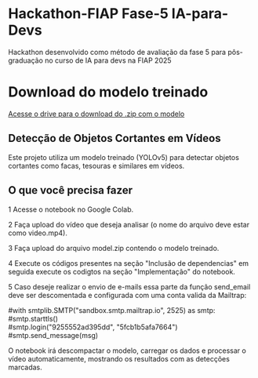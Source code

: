 # Hackathon-FIAP Fase-5 IA-para-Devs
Hackathon desenvolvido como método de avaliação da fase 5 para pôs-graduação no curso de IA para devs na FIAP 2025

# Download do modelo treinado

[Acesse o drive para o download do .zip com o modelo](https://drive.google.com/drive/folders/1vNYolJaNf7JmS9cezAIX1bLyKb4TqG3-?usp=sharing)

## Detecção de Objetos Cortantes em Vídeos

Este projeto utiliza um modelo treinado (YOLOv5) para detectar objetos cortantes como facas, tesouras e similares em vídeos.

## O que você precisa fazer

1 Acesse o notebook no Google Colab.

2 Faça upload do vídeo que deseja analisar (o nome do arquivo deve estar como video.mp4).

3 Faça upload do arquivo model.zip contendo o modelo treinado.

4 Execute os códigos presentes na seção "Inclusão de dependencias" em seguida  execute os codigtos na seção "Implementação" do notebook.

5 Caso deseje realizar o envio de e-mails essa parte da função send_email deve ser descomentada e configurada com uma conta valida da Mailtrap:

#with smtplib.SMTP("sandbox.smtp.mailtrap.io", 2525) as smtp:<br>
#smtp.starttls()<br>
#smtp.login("9255552ad395dd", "5fcb1b5afa7664")<br>
#smtp.send_message(msg)<br>

O notebook irá descompactar o modelo, carregar os dados e processar o vídeo automaticamente, mostrando os resultados com as detecções marcadas.
